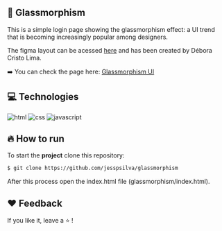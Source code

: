 ## :balloon: Glassmorphism

This is a simple login page showing the glassmorphism effect: a UI trend that is becoming increasingly popular among designers.

The figma layout can be acessed <a href="https://www.figma.com/file/zh66537oXLPTogjIVpYcVU/Glassmorphism?node-id=5%3A124" target="_blank">here</a> and has been created by Débora Cristo Lima.

:arrow_right: You can check the page here: <a href="https://jesspsilva.github.io/glassmorphism/" target="_blank">Glassmorphism UI</a>

## :computer: Technologies

![html](https://img.shields.io/badge/-HTML-orange?logo=HTML5&logoColor=white&style=for-the-badge)
![css](https://img.shields.io/badge/-CSS-blue?logo=CSS3&logoColor=white&style=for-the-badge)
![javascript](https://img.shields.io/badge/-JavaScript-yellow?logo=Javascript&logoColor=white&style=for-the-badge)

## :fire: How to run

To start the **project** clone this repository:
```bash 
$ git clone https://github.com/jesspsilva/glassmorphism
```

After this process open the index.html file (glassmorphism/index.html).

## :heart: Feedback

If you like it, leave a :star: !
<br>
